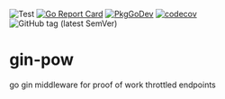 ![Test](https://github.com/jeongY-Cho/gin-pow/workflows/Test/badge.svg)
[![Go Report Card](https://goreportcard.com/badge/github.com/jeongy-cho/gin-pow)](https://goreportcard.com/report/github.com/jeongy-cho/gin-pow)
[![PkgGoDev](https://pkg.go.dev/badge/github.com/jeongy-cho/gin-pow)](https://pkg.go.dev/github.com/jeongy-cho/gin-pow)
[![codecov](https://codecov.io/gh/jeongY-Cho/gin-pow/branch/master/graph/badge.svg?token=1PPGWNR1G7)](undefined)
![GitHub tag (latest SemVer)](https://img.shields.io/github/v/tag/jeongy-cho/gin-pow)

# gin-pow
go gin middleware for proof of work throttled endpoints

